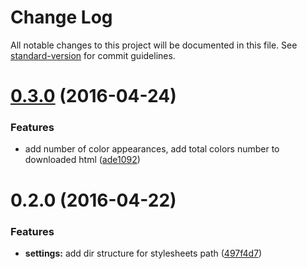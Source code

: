 # Change Log

All notable changes to this project will be documented in this file. See [standard-version](https://github.com/conventional-changelog/standard-version) for commit guidelines.

<a name="0.3.0"></a>
# [0.3.0](https://github.com/mir4a/stylesheets-colormap-generator/compare/v0.2.0...v0.3.0) (2016-04-24)


### Features

* add number of color appearances, add total colors number to downloaded html ([ade1092](https://github.com/mir4a/stylesheets-colormap-generator/commit/ade1092))



<a name="0.2.0"></a>
# 0.2.0 (2016-04-22)


### Features

* **settings:** add dir structure for stylesheets path ([497f4d7](https://github.com/mir4a/stylesheets-colormap-generator/commit/497f4d7))
